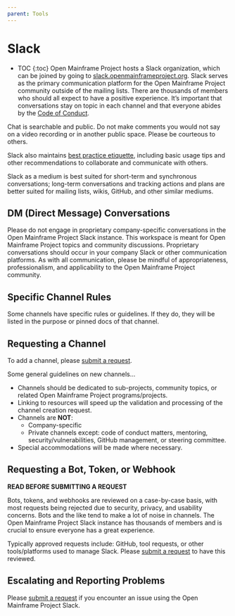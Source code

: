 ```yaml
---
parent: Tools
---
```


# Slack

* TOC
{:toc}
Open Mainframe Project hosts a Slack organization, which can be joined by going to [slack.openmainframeproject.org][Slack]. Slack serves as the primary communication platform for the Open Mainframe Project community outside of the mailing lists. There are thousands of members who should all expect to have a positive experience. It’s important that conversations stay on topic in each channel and that everyone abides by the [Code of Conduct][].

Chat is searchable and public. Do not make comments you would not say on a video recording or in another public space. Please be courteous to others.

Slack also maintains [best practice etiquette](https://slackhq.com/etiquette-tips-in-slack), including basic usage tips and other recommendations to collaborate and communicate with others.

Slack as a medium is best suited for short-term and synchronous conversations; long-term conversations and tracking actions and plans are better suited for mailing lists, wikis, GitHub, and other similar mediums.

## DM (Direct Message) Conversations

Please do not engage in proprietary company-specific conversations in the Open Mainframe Project Slack instance. This workspace is meant for Open Mainframe Project topics and community discussions. Proprietary conversations should occur in your company Slack or other communication platforms.  As with all communication, please be mindful of appropriateness, professionalism, and applicability to the Open Mainframe Project community.

## Specific Channel Rules

Some channels have specific rules or guidelines. If they do, they will be listed in the purpose or pinned docs of that channel.

## Requesting a Channel

To add a channel, please [submit a request][].

Some general guidelines on new channels...

  - Channels should be dedicated to sub-projects, community topics, or related Open Mainframe Project programs/projects.
  - Linking to resources will speed up the validation and processing of the channel creation request.
  - Channels are **NOT**:
    - Company-specific
    - Private channels except: code of conduct matters, mentoring,
      security/vulnerabilities, GitHub management, or steering committee.
  - Special accommodations will be made where necessary.

## Requesting a Bot, Token, or Webhook

**READ BEFORE SUBMITTING A REQUEST**

Bots, tokens, and webhooks are reviewed on a case-by-case basis, with most requests being rejected due to security, privacy, and usability concerns. Bots and the like tend to make a lot of noise in channels. The Open Mainframe Project Slack instance has thousands of members and is crucial to ensure everyone has a great experience.

Typically approved requests include: GitHub, tool requests, or other tools/platforms used to manage Slack. Please [submit a request][] to have this reviewed.

## Escalating and Reporting Problems

Please [submit a request][] if you encounter an issue using the Open Mainframe Project Slack.

[Code of Conduct]: /code_of_conduct
[submit a request]: https://servicedesk.openmainframeproject.org
[Community Calendar]: https://calendar.openmainframeproject.org
[Slack]: https://slack.openmainframeproject.org
[TAC Mailing List]: https://lists.openmainframeproject.org/g/omp-technical
[tac calendar]: https://lists.openmainframeproject.org/g/omp-technical/calendar
